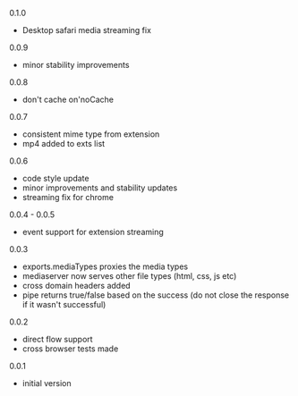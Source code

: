0.1.0
* Desktop safari media streaming fix

0.0.9
* minor stability improvements

0.0.8
* don't cache on'noCache

0.0.7
* consistent mime type from extension
* mp4 added to exts list

0.0.6
* code style update
* minor improvements and stability updates
* streaming fix for chrome

0.0.4 - 0.0.5
* event support for extension streaming

0.0.3

* exports.mediaTypes proxies the media types
* mediaserver now serves other file types (html, css, js etc)
* cross domain headers added
* pipe returns true/false based on the success (do not close the response if it wasn't successful)

0.0.2

* direct flow support
* cross browser tests made


0.0.1

* initial version

